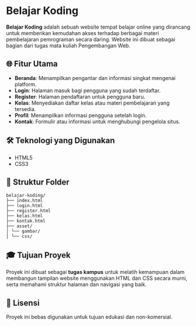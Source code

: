 # Belajar Koding

**Belajar Koding** adalah sebuah website tempat belajar online yang dirancang untuk memberikan kemudahan akses terhadap berbagai materi pembelajaran pemrograman secara daring. Website ini dibuat sebagai bagian dari tugas mata kuliah Pengembangan Web.

## 🌐 Fitur Utama

- **Beranda**: Menampilkan pengantar dan informasi singkat mengenai platform.
- **Login**: Halaman masuk bagi pengguna yang sudah terdaftar.
- **Register**: Halaman pendaftaran untuk pengguna baru.
- **Kelas**: Menyediakan daftar kelas atau materi pembelajaran yang tersedia.
- **Profil**: Menampilkan informasi pengguna setelah login.
- **Kontak**: Formulir atau informasi untuk menghubungi pengelola situs.

## 🛠 Teknologi yang Digunakan

- HTML5
- CSS3

## 📁 Struktur Folder
```
belajar-koding/
├── index.html
├── login.html
├── register.html
├── kelas.html
├── kontak.html
├── asset/
│ └── gambar/
│ └── css/
```

## 🎓 Tujuan Proyek

Proyek ini dibuat sebagai **tugas kampus** untuk melatih kemampuan dalam membangun tampilan website menggunakan HTML dan CSS secara murni, serta memahami struktur halaman dan navigasi yang baik.

## 📄 Lisensi

Proyek ini bebas digunakan untuk tujuan edukasi dan non-komersial.
